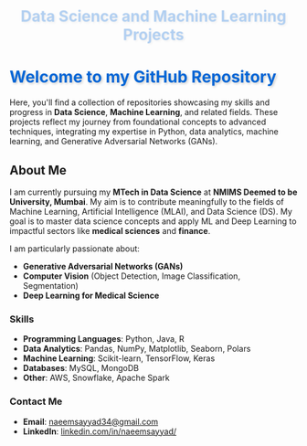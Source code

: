 <div style="text-align: center;">
  <h1 style="animation: fadeIn 2s ease-in-out infinite alternate;">Data Science and Machine Learning Projects</h1>
</div>

# Welcome to my GitHub Repository

Here, you'll find a collection of repositories showcasing my skills and progress in **Data Science**, **Machine Learning**, and related fields. These projects reflect my journey from foundational concepts to advanced techniques, integrating my expertise in Python, data analytics, machine learning, and Generative Adversarial Networks (GANs).

## About Me
I am currently pursuing my **MTech in Data Science** at **NMIMS Deemed to be University, Mumbai**. My aim is to contribute meaningfully to the fields of Machine Learning, Artificial Intelligence (MLAI), and Data Science (DS). My goal is to master data science concepts and apply ML and Deep Learning to impactful sectors like **medical sciences** and **finance**.

I am particularly passionate about:
- **Generative Adversarial Networks (GANs)**
- **Computer Vision** (Object Detection, Image Classification, Segmentation)
- **Deep Learning for Medical Science**

### Skills
- **Programming Languages**: Python, Java, R
- **Data Analytics**: Pandas, NumPy, Matplotlib, Seaborn, Polars
- **Machine Learning**: Scikit-learn, TensorFlow, Keras
- **Databases**: MySQL, MongoDB
- **Other**: AWS, Snowflake, Apache Spark

### Contact Me
- **Email**: [naeemsayyad34@gmail.com](mailto:naeemsayyad34@gmail.com)  
- **LinkedIn**: [linkedin.com/in/naeemsayyad/](https://www.linkedin.com/in/naeemsayyad/)

<style>
@keyframes fadeIn {
  0% { opacity: 0.3; transform: scale(0.95); }
  100% { opacity: 1; transform: scale(1); }
}
h1 {
  color: #0366d6;
  text-shadow: 2px 2px 4px rgba(0, 0, 0, 0.2);
  transition: all 0.5s ease-in-out;
}
h1:hover {
  color: #ff4081;
  transform: scale(1.05);
}
</style>
